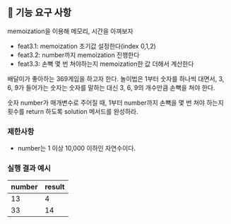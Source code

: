 ## 🚀 기능 요구 사항

memoization을 이용해 메모리, 시간을 아껴보자
- feat3.1: memoization 초기값 설정한다(index 0,1,2)
- feat3.2: number까지 memoization 진행한다
- feat3.3: 손뼉 몇 번 쳐야하는지 memoization한 값 더해서 계산한다


배달이가 좋아하는 369게임을 하고자 한다. 놀이법은 1부터 숫자를 하나씩 대면서, 3, 6, 9가 들어가는 숫자는 숫자를 말하는 대신 3, 6, 9의 개수만큼 손뼉을 쳐야 한다.

숫자 number가 매개변수로 주어질 때, 1부터 number까지 손뼉을 몇 번 쳐야 하는지 횟수를 return 하도록 solution 메서드를 완성하라.

### 제한사항

- number는 1 이상 10,000 이하인 자연수이다.

### 실행 결과 예시

| number | result |
| --- | --- |
| 13 | 4 |
| 33 | 14 |

